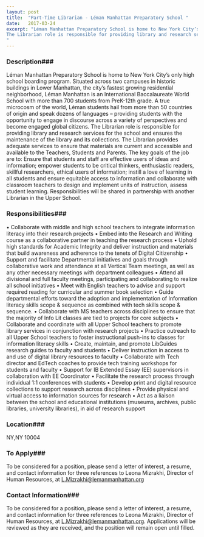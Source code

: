 ```yaml
---
layout: post
title:  "Part-Time Librarian - Léman Manhattan Preparatory School "
date:   2017-03-24
excerpt: "Léman Manhattan Preparatory School is home to New York City’s only high school boarding program. Situated across two campuses in historic buildings in Lower Manhattan, the city’s fastest growing residential neighborhood, Léman Manhattan is an International Baccalaureate World School with more than 700 students from PreK-12th grade. A true microcosm of the world, Léman students hail from more than 50 countries of origin and speak dozens of languages – providing students with the opportunity to engage in discourse across a variety of perspectives and become engaged global citizens.
The Librarian role is responsible for providing library and research services for the school and ensures the maintenance of the library and its collections. The Librarian provides adequate services to ensure that materials are current and accessible and available to the Teachers, Students and Parents. The key goals of the job are to: Ensure that students and staff are effective users of ideas and information; empower students to be critical thinkers, enthusiastic readers, skillful researchers, ethical users of information; instill a love of learning in all students and ensure equitable access to information and collaborate with classroom teachers to design and implement units of instruction, assess student learning. Responsibilities will be shared in partnership with another Librarian in the Upper School.
"
---
```


### Description###

Léman Manhattan Preparatory School is home to New York City’s only high school boarding program. Situated across two campuses in historic buildings in Lower Manhattan, the city’s fastest growing residential neighborhood, Léman Manhattan is an International Baccalaureate World School with more than 700 students from PreK-12th grade. A true microcosm of the world, Léman students hail from more than 50 countries of origin and speak dozens of languages – providing students with the opportunity to engage in discourse across a variety of perspectives and become engaged global citizens.
The Librarian role is responsible for providing library and research services for the school and ensures the maintenance of the library and its collections. The Librarian provides adequate services to ensure that materials are current and accessible and available to the Teachers, Students and Parents. The key goals of the job are to: Ensure that students and staff are effective users of ideas and information; empower students to be critical thinkers, enthusiastic readers, skillful researchers, ethical users of information; instill a love of learning in all students and ensure equitable access to information and collaborate with classroom teachers to design and implement units of instruction, assess student learning. Responsibilities will be shared in partnership with another Librarian in the Upper School.



### Responsibilities###

•	Collaborate with middle and high school teachers to integrate information literacy into their research projects
•	Embed into the Research and Writing course as a collaborative partner in teaching the research process
•	Uphold high standards for Academic Integrity and deliver instruction and materials that build awareness and adherence to the tenets of Digital Citizenship
•	Support and facilitate Departmental initiatives and goals through collaborative work and attendance at all Vertical Team meetings, as well as any other necessary meetings with department colleagues
•	Attend all divisional and full faculty meetings, participating and collaborating to realize all school initiatives
•	Meet with English teachers to advise and support required reading for curricular and summer book selection
•	Guide departmental efforts toward the adoption and implementation of Information literacy skills scope & sequence as combined with tech skills scope & sequence.
•	Collaborate with MS teachers across disciplines to ensure that the majority of Info Lit classes are tied to projects for core subjects
•	Collaborate and coordinate with all Upper School teachers to promote library services in conjunction with research projects
•	Practice outreach to all Upper School teachers to foster instructional push-ins to classes for information literacy skills
•	Create, maintain, and promote LibGuides research guides to faculty and students
•	Deliver instruction in access to and use of digital library resources to faculty
•	Collaborate with Tech director and EdTech coaches to provide tech training workshops for students and faculty
•	Support for IB Extended Essay (EE) supervisors in collaboration with EE Coordinator
•	Facilitate the research process through individual 1:1 conferences with students
•	Develop print and digital resource collections to support research across disciplines
•	Provide physical and virtual access to information sources for research
•	Act as a liaison between the school and educational institutions (museums, archives, public libraries, university libraries), in aid of research support







### Location###

NY,NY 10004




### To Apply###

To be considered for a position, please send a letter of interest, a resume, and contact information for three references to Leona Mizrakhi, Director of Human Resources, at L.Mizrakhi@lemanmanhattan.org




### Contact Information###

To be considered for a position, please send a letter of interest, a resume, and contact information for three references to Leona Mizrakhi, Director of Human Resources, at L.Mizrakhi@lemanmanhattan.org. Applications will be reviewed as they are received, and the position will remain open until filled.

